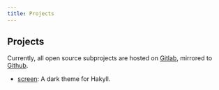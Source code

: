 ```yaml
---
title: Projects
---
```


## Projects

Currently, all open source subprojects are hosted on 
<a href="https://gitlab.com/scp-079" target="_blank">Gitlab</a>, 
mirrored to 
<a href="https://github.com/scp-079-telegram" target="_blank">Github</a>.

- <a href="https://gitlab.com/scp-079/scp-079.gitlab.io" target="_blank">screen</a>: 
A dark theme for Hakyll.
